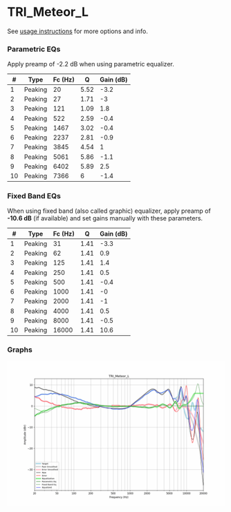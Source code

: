 # TRI_Meteor_L
See [usage instructions](https://github.com/jaakkopasanen/AutoEq#usage) for more options and info.

### Parametric EQs
Apply preamp of -2.2 dB when using parametric equalizer.

|   # | Type    |   Fc (Hz) |    Q |   Gain (dB) |
|-----|---------|-----------|------|-------------|
|   1 | Peaking |        20 | 5.52 |        -3.2 |
|   2 | Peaking |        27 | 1.71 |        -3   |
|   3 | Peaking |       121 | 1.09 |         1.8 |
|   4 | Peaking |       522 | 2.59 |        -0.4 |
|   5 | Peaking |      1467 | 3.02 |        -0.4 |
|   6 | Peaking |      2237 | 2.81 |        -0.9 |
|   7 | Peaking |      3845 | 4.54 |         1   |
|   8 | Peaking |      5061 | 5.86 |        -1.1 |
|   9 | Peaking |      6402 | 5.89 |         2.5 |
|  10 | Peaking |      7366 | 6    |        -1.4 |

### Fixed Band EQs
When using fixed band (also called graphic) equalizer, apply preamp of **-10.6 dB** (if available) and set gains manually with these parameters.

|   # | Type    |   Fc (Hz) |    Q |   Gain (dB) |
|-----|---------|-----------|------|-------------|
|   1 | Peaking |        31 | 1.41 |        -3.3 |
|   2 | Peaking |        62 | 1.41 |         0.9 |
|   3 | Peaking |       125 | 1.41 |         1.4 |
|   4 | Peaking |       250 | 1.41 |         0.5 |
|   5 | Peaking |       500 | 1.41 |        -0.4 |
|   6 | Peaking |      1000 | 1.41 |        -0   |
|   7 | Peaking |      2000 | 1.41 |        -1   |
|   8 | Peaking |      4000 | 1.41 |         0.5 |
|   9 | Peaking |      8000 | 1.41 |        -0.5 |
|  10 | Peaking |     16000 | 1.41 |        10.6 |

### Graphs
![](./TRI_Meteor_L.png)
